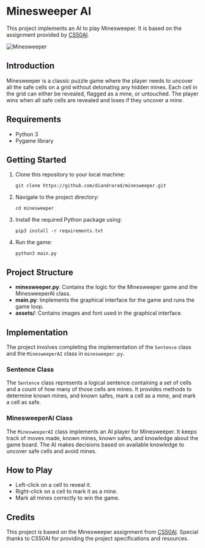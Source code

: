 # Minesweeper AI

This project implements an AI to play Minesweeper. It is based on the assignment provided by [CS50AI](https://cs50.harvard.edu/ai/2020/projects/1/minesweeper/).

![Minesweeper](https://cs50.harvard.edu/ai/2020/projects/1/minesweeper/images/game.png)
## Introduction

Minesweeper is a classic puzzle game where the player needs to uncover all the safe cells on a grid without detonating any hidden mines. Each cell in the grid can either be revealed, flagged as a mine, or untouched. The player wins when all safe cells are revealed and loses if they uncover a mine.

## Requirements

- Python 3
- Pygame library

## Getting Started

1. Clone this repository to your local machine:
   ```
   git clone https://github.com/diandrarad/minesweeper.git
   ```
2. Navigate to the project directory:
   ```
   cd minesweeper
   ```
3. Install the required Python package using:
   ```
   pip3 install -r requirements.txt
   ```
4. Run the game:
   ```
   python3 main.py
   ```

## Project Structure

- **minesweeper.py**: Contains the logic for the Minesweeper game and the MinesweeperAI class.
- **main.py**: Implements the graphical interface for the game and runs the game loop.
- **assets/**: Contains images and font used in the graphical interface.

## Implementation

The project involves completing the implementation of the `Sentence` class and the `MinesweeperAI` class in `minesweeper.py`.

### Sentence Class

The `Sentence` class represents a logical sentence containing a set of cells and a count of how many of those cells are mines. It provides methods to determine known mines, and known safes, mark a cell as a mine, and mark a cell as safe.

### MinesweeperAI Class

The `MinesweeperAI` class implements an AI player for Minesweeper. It keeps track of moves made, known mines, known safes, and knowledge about the game board. The AI makes decisions based on available knowledge to uncover safe cells and avoid mines.

## How to Play

- Left-click on a cell to reveal it.
- Right-click on a cell to mark it as a mine.
- Mark all mines correctly to win the game.

## Credits

This project is based on the Minesweeper assignment from [CS50AI](https://cs50.harvard.edu/ai/2020/projects/1/minesweeper/). Special thanks to CS50AI for providing the project specifications and resources.
